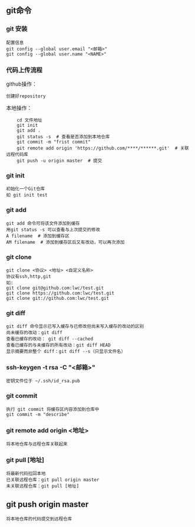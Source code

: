 ## git命令

### git 安装
	配置信息
	git config --global user.email "<邮箱>"
	git config --global user.name "<NAME>"
### 代码上传流程
github操作：
```
创建好repository
```
本地操作：
```
	cd 文件地址
	git init
	git add .
	git status -s  # 查看是否添加到本地仓库
	git commit -m "frist commit"
	git remote add origin 'https://github.com/****/******.git'  # 关联远程代码库
	git push -u origin master  # 提交
```

### git init
	初始化一个Git仓库
	如 git init test
### git add
	git add 命令可将该文件添加到缓存
	用git status -s 可以查看与上次提交的修改
	A filename  # 添加到缓存区
	AM filename  # 添加到缓存区后又有改动，可以再次添加

### git clone
	git clone <协议> <地址> <自定义名称>
	协议有ssh,http,git
	如:
	git clone git@github.com:lwc/test.git
	git clone https://github.com:lwc/test.git
	git clone git://github.com:lwc/test.git

### git diff
	git diff 命令显示已写入缓存与已修改但尚未写入缓存的改动的区别
	尚未缓存的改动：git diff
	查看已缓存的改动： git diff --cached
	查看已缓存的与未缓存的所有改动：git diff HEAD
	显示摘要而非整个 diff：git diff --s（只显示文件名）

### ssh-keygen -t rsa -C "<邮箱>"
	密钥文件位于 ~/.ssh/id_rsa.pub

### git commit
	执行 git commit 将缓存区内容添加到仓库中
	git commit -m "describe"

### git remote add origin <地址>
	将本地仓库与远程仓库关联起来

### git pull [地址]
	将最新代码拉回本地
	已关联远程仓库：git pull origin master
	未关联远程仓库：git pull [地址]

## git push origin master
	将本地仓库的代码提交到远程仓库